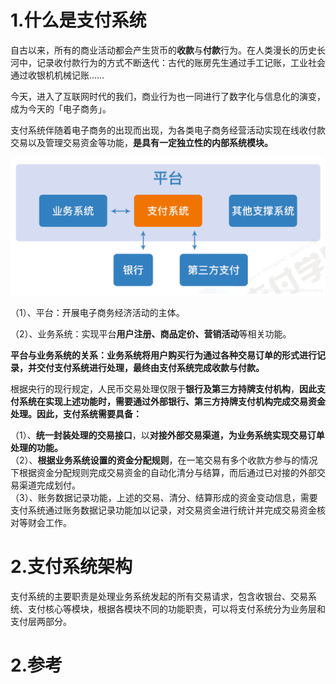 # 1.什么是支付系统

自古以来，所有的商业活动都会产生货币的**收款**与**付款**行为。在人类漫长的历史长河中，记录收付款行为的方式不断迭代：古代的账房先生通过手工记账，工业社会通过收银机机械记账……

今天，进入了互联网时代的我们，商业行为也一同进行了数字化与信息化的演变，成为今天的「电子商务」。

支付系统伴随着电子商务的出现而出现，为各类电子商务经营活动实现在线收付款交易以及管理交易资金等功能，**是具有一定独立性的内部系统模块。**

![](/static/image/20190409112525462.png)

（1）、平台：开展电子商务经济活动的主体。

（2）、业务系统：实现平台**用户注册、商品定价、营销活动**等相关功能。

**平台与业务系统的关系：业务系统将用户购买行为通过各种交易订单的形式进行记录，并交付支付系统进行处理，最终由支付系统完成收款与付款。**

根据央行的现行规定，人民币交易处理仅限于**银行及第三方持牌支付机构**，**因此支付系统在实现上述功能时，需要通过外部银行、第三方持牌支付机构完成交易资金处理。因此，支付系统需要具备：**

（1）、**统一封装处理的交易接口**，以**对接外部交易渠道，为业务系统实现交易订单处理的功能。**  
（2）、**根据业务系统设置的资金分配规则**，在一笔交易有多个收款方参与的情况下根据资金分配规则完成交易资金的自动化清分与结算，而后通过已对接的外部交易渠道完成划付。  
（3）、账务数据记录功能，上述的交易、清分、结算形成的资金变动信息，需要支付系统通过账务数据记录功能加以记录，对交易资金进行统计并完成交易资金核对等财会工作。

# 2.支付系统架构

支付系统的主要职责是处理业务系统发起的所有交易请求，包含收银台、交易系统、支付核心等模块，根据各模块不同的功能职责，可以将支付系统分为业务层和支付层两部分。

# 2.参考



